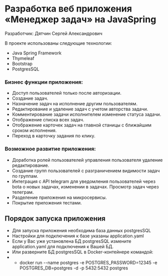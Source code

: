 # Разработка веб приложения «Менеджер задач» на JavaSpring

Разработчик: Дятчин Сергей Александрович

В проекте использованы следующие технологии:
- Java Spring Framework 
- Thymeleaf 
- Bootstrap  
- PostgresSQL

### Бизнес функции приложения:
- Доступ пользователей только после авторизации.
- Создание задач.
- Назначение задач на исполнение другим пользователям.
- Редактирование и удаление задач с учетом авторства задачи.
- Комментирование задачи исполнителем изменение статуса задачи.
- Отображение списка всех задач.
- Отображение карточек задач на главной станицы с ближайшим сроком исполнения.
- Переход в карточку задания по клику.

### Возможное развитие приложения:
- Доработка ролей пользователей управления пользователя удаление редактирование.
- Создание групп пользователей с разграничением видимости задач по группам.
- Интеграция с API telegram для уведомления пользователей через bota о новых задачах, изменении в задачах. Просмотр задач через телеграм.
- Разделение приложения на микросервисы.
- Покрытие приложения тестами.

## Порядок запуска приложения

- Для запуска приложения необходима база данных postgresSQL
- Настройки для подключения к базе указаны application.yaml
- Если у Вас уже установлена БД postgresSQL измените application.yaml для подключения к Вашей БД.
- Или разверните БД postgresSQL в Docker-контейнере командой:
 - - docker run --name postgres -e POSTGRES_PASSWORD=12345 -e POSTGRES_DB=postgres -d -p 5432:5432 postgres

